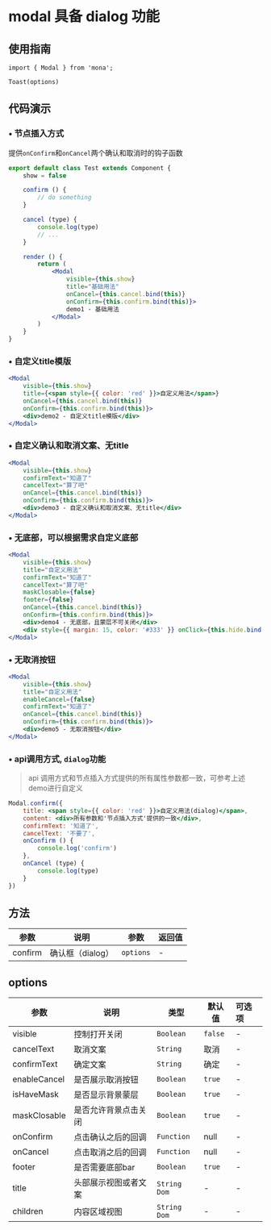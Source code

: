 # modal 具备 dialog 功能

## 使用指南
```
import { Modal } from 'mona';

Toast(options)
```

## 代码演示

### • 节点插入方式
提供`onConfirm`和`onCancel`两个确认和取消时的钩子函数

```jsx
export default class Test extends Component {
	show = false

	confirm () {
		// do something
	}

	cancel (type) {
		console.log(type)
		// ...
	}

	render () {
		return (
			<Modal
            	visible={this.show}
            	title="基础用法"
            	onCancel={this.cancel.bind(this)}
            	onConfirm={this.confirm.bind(this)}>
            	demo1 - 基础用法
            </Modal>
		)
	}
}

```

### • 自定义title模版

```jsx
<Modal
	visible={this.show}
	title={<span style={{ color: 'red' }}>自定义用法</span>}
	onCancel={this.cancel.bind(this)}
	onConfirm={this.confirm.bind(this)}>
	<div>demo2 - 自定义title模版</div>
</Modal>
```

### • 自定义确认和取消文案、无title

```jsx
<Modal
	visible={this.show}
	confirmText="知道了"
	cancelText="算了吧"
	onCancel={this.cancel.bind(this)}
	onConfirm={this.confirm.bind(this)}>
	<div>demo3 - 自定义确认和取消文案、无title</div>
</Modal>
```

### • 无底部，可以根据需求自定义底部

```jsx
<Modal
	visible={this.show}
	title="自定义用法"
	confirmText="知道了"
	cancelText="算了吧"
	maskClosable={false}
	footer={false}
	onCancel={this.cancel.bind(this)}
	onConfirm={this.confirm.bind(this)}>
	<div>demo4 - 无底部，且蒙层不可关闭</div>
	<div style={{ margin: 15, color: '#333' }} onClick={this.hide.bind(this)}>点我关闭</div>
</Modal>
```

### • 无取消按钮

```jsx
<Modal
	visible={this.show}
	title="自定义用法"
	enableCancel={false}
	confirmText="知道了"
	onCancel={this.cancel.bind(this)}
	onConfirm={this.confirm.bind(this)}>
	<div>demo5 - 无取消按钮</div>
</Modal>
```

### • api调用方式, `dialog`功能

> api 调用方式和节点插入方式提供的所有属性参数都一致，可参考上述demo进行自定义

```jsx
Modal.confirm({
	title: <span style={{ color: 'red' }}>自定义用法(dialog)</span>,
	content: <div>所有参数和'节点插入方式'提供的一致</div>,
	confirmText: '知道了',
	cancelText: '不要了',
	onConfirm () {
		console.log('confirm')
	},
	onCancel (type) {
		console.log(type)
	}
})
```


## 方法

| 参数 | 说明 | 参数 | 返回值 |
| --- | --- | --- | :-- |
| confirm | 确认框（dialog） | `options` | - |

## options

| 参数 | 说明 | 类型 | 默认值 | 可选项 |
| --- | --- | --- | --- | :-- |
| visible | 控制打开关闭 | `Boolean` | `false` | - |
| cancelText | 取消文案 | `String` | 取消 | - |
| confirmText | 确定文案 | `String` | 确定 | - |
| enableCancel | 是否展示取消按钮 | `Boolean` | `true` | - |
| isHaveMask | 是否显示背景蒙层 | `Boolean` | `true` | - |
| maskClosable | 是否允许背景点击关闭 | `Boolean` | `true` | - |
| onConfirm | 点击确认之后的回调 | `Function` | null | - |
| onCancel | 点击取消之后的回调 | `Function` | null | - |
| footer | 是否需要底部bar | `Boolean` | `true` | - |
| title | 头部展示视图或者文案 | `String` `Dom` | - | - |
| children | 内容区域视图 | `String` `Dom` | - | - |

